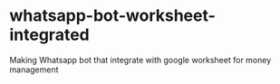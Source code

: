# whatsapp-bot-worksheet-integrated
Making Whatsapp bot that integrate with google worksheet for money management

